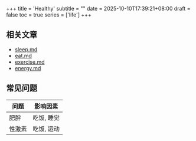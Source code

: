 +++
title = 'Healthy'
subtitle = ""
date = 2025-10-10T17:39:21+08:00
draft = false
toc = true
series = ['life']
+++


## 相关文章

- [sleep.md](./posts/sleep)
- [eat.md](./posts/eat)
- [exercise.md](./posts/exercise)
- [energy.md](./posts/energy)

## 常见问题

| 问题 | 影响因素 |
|---|---|
| 肥胖 | 吃饭, 睡觉 |
| 性激素 | 吃饭, 运动 |

